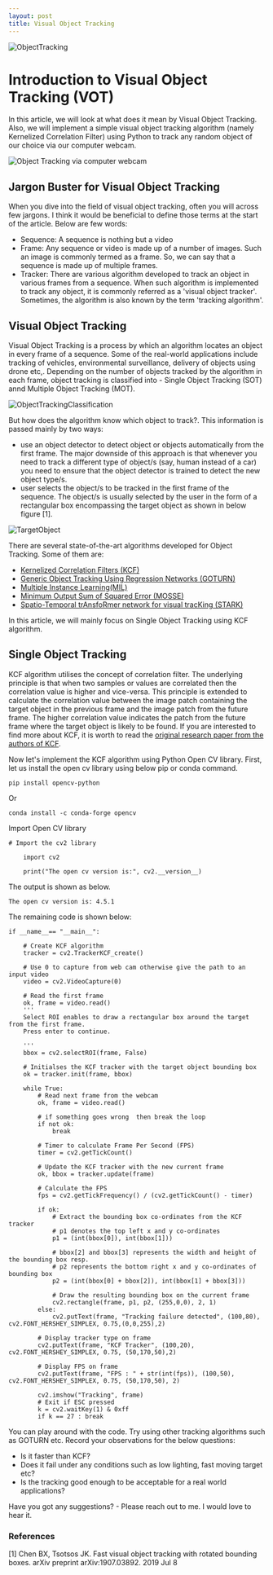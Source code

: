 ```yaml
---
layout: post
title: Visual Object Tracking
---
```


![ObjectTracking](../images/objecttracking.jpg "Photo by Heather Zabriskie on Unsplash")

# Introduction to Visual Object Tracking (VOT)

In this article, we will look at what does it mean by Visual Object Tracking. Also, we will implement a simple visual object tracking algorithm (namely Kernelized Correlation Filter) using Python to track any random object of our choice via our computer webcam.

![Object Tracking via computer webcam](../images/SOT_webcam.gif)

## Jargon Buster for Visual Object Tracking

When you dive into the field of visual object tracking, often you will across few jargons. I think it would be beneficial to define those terms at the start of the article. Below are few words:

- Sequence: A sequence is nothing but a video
- Frame:    Any sequence or video is made up of a number of images. Such an image is commonly termed as a frame. So, we can say that a sequence is made up of multiple frames.
- Tracker:  There are various algorithm developed to track an object in various frames from a sequence. When such algorithm is implemented to track any object, it is commonly referred as a 'visual object tracker'. Sometimes, the algorithm is also known by the term 'tracking algorithm'.

## Visual Object Tracking

Visual Object Tracking is a process by which an algorithm locates an object in every frame of a sequence. Some of the real-world applications include tracking of vehicles, environmental surveillance, delivery of objects using drone etc,.  Depending on the number of objects tracked by the algorithm in each frame, object tracking is classified into - Single Object Tracking (SOT) annd Multiple Object Tracking (MOT). 

![ObjectTrackingClassification](../images/objecttracking-2.jpeg "Classification of Object Tracking")

But how does the algorithm know which object to track?. This information is passed mainly by two ways:

- use an object detector to detect object or objects automatically from the first frame. The major downside of this approach is that whenever you need to track a different type of object/s (say, human instead of a car) you need to ensure that the object detector is trained to detect the new object type/s.
- user selects the object/s to be tracked in the first frame of the sequence. The object/s is usually selected by the user in the form of a rectangular box encompassing the target object as shown in below figure [1].

![TargetObject](../images/objecttracking-3.jpg "Target object in blue rectangular box. Picture taken from reference [1]")
<br>

There are several state-of-the-art algorithms developed for Object Tracking. Some of them are:

- [Kernelized Correlation Filters (KCF)](https://arxiv.org/abs/1404.7584)
- [Generic Object Tracking Using Regression Networks (GOTURN)](https://arxiv.org/abs/1604.01802)
- [Multiple Instance Learning(MIL)](https://faculty.ucmerced.edu/mhyang/papers/cvpr09a.pdf)
- [Minimum Output Sum of Squared Error (MOSSE)](https://www.cs.colostate.edu/~draper/papers/bolme_cvpr10.pdf)
- [Spatio-Temporal trAnsfoRmer network for visual tracKing (STARK)](https://arxiv.org/pdf/2103.17154.pdf)


In this article, we will mainly focus on Single Object Tracking using KCF algorithm. 

## Single Object Tracking

KCF algorithm utilises the concept of correlation filter. The underlying principle is that when two samples or values are correlated then the correlation value is higher and vice-versa. This principle is extended to calculate the correlation value between the image patch containing the target object in the previous frame and the image patch from the future frame. The higher correlation value indicates the patch from the future frame where the target object is likely to be found. If you are interested to find more about KCF, it is worth to read the [original research paper from the authors of KCF](https://arxiv.org/abs/1404.7584).

Now let's implement the KCF algorithm using Python Open CV library. First, let us install the open cv library using below pip or conda command.

`pip install opencv-python`

Or

` conda install -c conda-forge opencv `

Import Open CV library

````
# Import the cv2 library
   
    import cv2

    print("The open cv version is:", cv2.__version__)

````

The output is shown as below.

`The open cv version is: 4.5.1`

The remaining code is shown below:

    if __name__== "__main__":
        
        # Create KCF algorithm
        tracker = cv2.TrackerKCF_create()

        # Use 0 to capture from web cam otherwise give the path to an input video 
        video = cv2.VideoCapture(0)

        # Read the first frame
        ok, frame = video.read()
        '''
        Select ROI enables to draw a rectangular box around the target from the first frame.
        Press enter to continue.

        '''
        bbox = cv2.selectROI(frame, False)

        # Initialses the KCF tracker with the target object bounding box
        ok = tracker.init(frame, bbox)

        while True:
            # Read next frame from the webcam
            ok, frame = video.read()

            # if something goes wrong  then break the loop
            if not ok:
                break

            # Timer to calculate Frame Per Second (FPS)
            timer = cv2.getTickCount()

            # Update the KCF tracker with the new current frame
            ok, bbox = tracker.update(frame)
            
            # Calculate the FPS
            fps = cv2.getTickFrequency() / (cv2.getTickCount() - timer)

            if ok:
                # Extract the bounding box co-ordinates from the KCF tracker
                # p1 denotes the top left x and y co-ordinates
                p1 = (int(bbox[0]), int(bbox[1]))

                # bbox[2] and bbox[3] represents the width and height of the bounding box resp.
                # p2 represents the bottom right x and y co-ordinates of bounding box
                p2 = (int(bbox[0] + bbox[2]), int(bbox[1] + bbox[3]))

                # Draw the resulting bounding box on the current frame
                cv2.rectangle(frame, p1, p2, (255,0,0), 2, 1)
            else:
                cv2.putText(frame, "Tracking failure detected", (100,80), cv2.FONT_HERSHEY_SIMPLEX, 0.75,(0,0,255),2)
        
            # Display tracker type on frame
            cv2.putText(frame, "KCF Tracker", (100,20), cv2.FONT_HERSHEY_SIMPLEX, 0.75, (50,170,50),2)

            # Display FPS on frame
            cv2.putText(frame, "FPS : " + str(int(fps)), (100,50), cv2.FONT_HERSHEY_SIMPLEX, 0.75, (50,170,50), 2)

            cv2.imshow("Tracking", frame)
            # Exit if ESC pressed
            k = cv2.waitKey(1) & 0xff
            if k == 27 : break

You can play around with the code. Try using other tracking algorithms such as GOTURN etc. Record your observations for the below questions:

- Is it faster than KCF?
- Does it fail under any conditions such as low lighting, fast moving target etc?
- Is the tracking good enough to be acceptable for a real world applications?

Have you got any suggestions? - Please reach out to me. I would love to hear it.


### References
[1] Chen BX, Tsotsos JK. Fast visual object tracking with rotated bounding boxes. arXiv preprint arXiv:1907.03892. 2019 Jul 8

